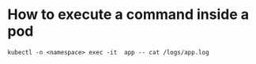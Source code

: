 # How to execute a command inside a pod

`kubectl -n <namespace> exec -it  app -- cat /logs/app.log`